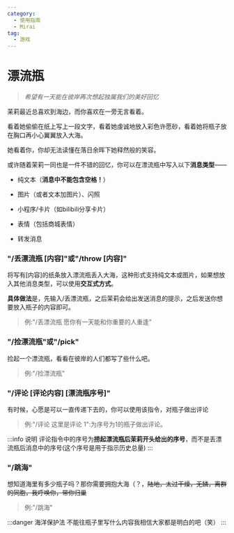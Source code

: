 ```yaml
---
category:
  - 使用指南
  - Mirai
tag:
  - 游戏
---
```


# 漂流瓶

> *希望有一天能在彼岸再次想起独属我们的美好回忆*

茉莉最近总喜欢到海边，而你喜欢在一旁无言看着。

看着她偷偷在纸上写上一段文字，看着她虔诚地放入彩色许愿砂，看着她将瓶子放在胸口再小心翼翼放入大海。

她看着你，你却无法读懂在落日余晖下她释然般的笑容。

或许随着茉莉一同也是一件不错的回忆，你可以在漂流瓶中写入以下**消息类型**——

+ 纯文本（**消息中不能包含空格！**）

+ 图片（或者文本加图片）、闪照

+ 小程序/卡片（如bilibili分享卡片）

+ 表情（包括商城表情）

+ 转发消息

### "/丢漂流瓶 [内容]"或"/throw [内容]"

将写有[内容]的纸条放入漂流瓶丢入大海，这种形式支持纯文本或图片，如果想放入其他消息类型，可以使用**交互式方式**。

**具体做法**是，先输入/丢漂流瓶，之后茉莉会给出发送消息的提示，之后发送你想要放入瓶子的内容即可。

> 例:"/丢漂流瓶 愿你有一天能和你重要的人重逢"

### "/捡漂流瓶"或"/pick"

捡起一个漂流瓶，看看在彼岸的人们都写了些什么吧。

> 例:"/捡漂流瓶"

### "/评论 [评论内容] [漂流瓶序号]"

有时候，心愿是可以一直传递下去的，你可以使用该指令，对瓶子做出评论

> 例:"/评论 这里是评论 1":为序号为1的瓶子做出评论。

:::info 说明
评论指令中的序号为**捞起漂流瓶后茉莉开头给出的序号**，而不是丢漂流瓶后消息中的序号(这个序号是用于指示历史总量)
:::

### "/跳海"

想知道海里有多少瓶子吗？那你需要拥抱大海（？，~~陆地，太过干燥，无鳞，离群的同胞，我呼唤你，带你归巢~~

> 例:"/跳海"

:::danger 海洋保护法
不能往瓶子里写什么内容我相信大家都是明白的吧（笑）
:::



